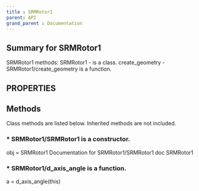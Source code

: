 ```yaml
---
title : SRMRotor1
parent: API
grand_parent : Documentation
---
```

## Summary for SRMRotor1
SRMRotor1 methods:
SRMRotor1 - is a class.
create_geometry - SRMRotor1/create_geometry is a function.
## PROPERTIES
## Methods
Class methods are listed below. Inherited methods are not included.
### * SRMRotor1/SRMRotor1 is a constructor.
obj = SRMRotor1
Documentation for SRMRotor1/SRMRotor1
doc SRMRotor1

### * SRMRotor1/d_axis_angle is a function.
a = d_axis_angle(this)

